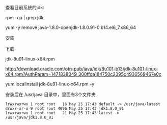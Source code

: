 

查看目前系统的jdk:

rpm -qa | grep jdk

yum -y remove java-1.8.0-openjdk-1.8.0.91-0.b14.el6_7.x86_64


安装

下载

jdk-8u91-linux-x64.rpm

http://download.oracle.com/otn-pub/java/jdk/8u101-b13/jdk-8u101-linux-x64.rpm?AuthParam=1471838349_300ffda184750c2395c4936569467e0c

yum localinstall jdk-8u91-linux-x64.rpm -y

安装后在 /usr/java 目录中，里面有3个文件夹

```
lrwxrwxrwx 1 root root   16 May 25 17:43 default -> /usr/java/latest
drwxr-xr-x 9 root root 4096 May 25 17:43 jdk1.8.0_91
lrwxrwxrwx 1 root root   21 May 25 17:43 latest -> /usr/java/jdk1.8.0_91
```
